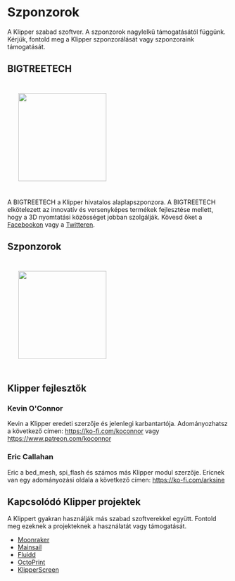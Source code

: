 # Szponzorok

A Klipper szabad szoftver. A szponzorok nagylelkű támogatásától függünk. Kérjük, fontold meg a Klipper szponzorálását vagy szponzoraink támogatását.

## BIGTREETECH

[<img src="./img/sponsors/BTT_BTT.png" width="200" style="margin:25px"/>](https://bigtree-tech.com/collections/all-products)

A BIGTREETECH a Klipper hivatalos alaplapszponzora. A BIGTREETECH elkötelezett az innovatív és versenyképes termékek fejlesztése mellett, hogy a 3D nyomtatási közösséget jobban szolgálják. Kövesd őket a [Facebookon](https://www.facebook.com/BIGTREETECH) vagy a [Twitteren](https://twitter.com/BigTreeTech).

## Szponzorok

[<img src="./img/sponsors/obico-light-horizontal.png" width="200" style="margin:25px" />](https://obico.io/klipper.html?source=klipper_sponsor)

## Klipper fejlesztők

### Kevin O'Connor

Kevin a Klipper eredeti szerzője és jelenlegi karbantartója. Adományozhatsz a következő címen: <https://ko-fi.com/koconnor> vagy <https://www.patreon.com/koconnor>

### Eric Callahan

Eric a bed_mesh, spi_flash és számos más Klipper modul szerzője. Ericnek van egy adományozási oldala a következő címen: <https://ko-fi.com/arksine>

## Kapcsolódó Klipper projektek

A Klippert gyakran használják más szabad szoftverekkel együtt. Fontold meg ezeknek a projekteknek a használatát vagy támogatását.

* [Moonraker](https://github.com/Arksine/moonraker)
* [Mainsail](https://github.com/mainsail-crew/mainsail)
* [Fluidd](https://github.com/fluidd-core/fluidd)
* [OctoPrint](https://octoprint.org/)
* [KlipperScreen](https://github.com/jordanruthe/KlipperScreen)

